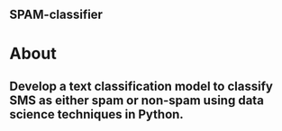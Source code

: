 ## SPAM-classifier
# About
## Develop a text classification model to classify SMS as either spam or non-spam using data science techniques in Python.
